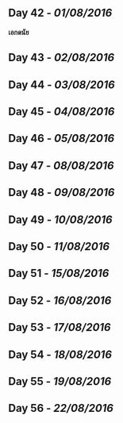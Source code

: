 ## Day 42 - *01/08/2016*

**เอกดนัย**



## Day 43 - *02/08/2016*



## Day 44 - *03/08/2016*



## Day 45 - *04/08/2016*



## Day 46 - *05/08/2016*



## Day 47 - *08/08/2016*



## Day 48 - *09/08/2016*



## Day 49 - *10/08/2016*



## Day 50 - *11/08/2016*



## Day 51 - *15/08/2016*



## Day 52 - *16/08/2016*



## Day 53 - *17/08/2016*



## Day 54 - *18/08/2016*



## Day 55 - *19/08/2016*



## Day 56 - *22/08/2016*
